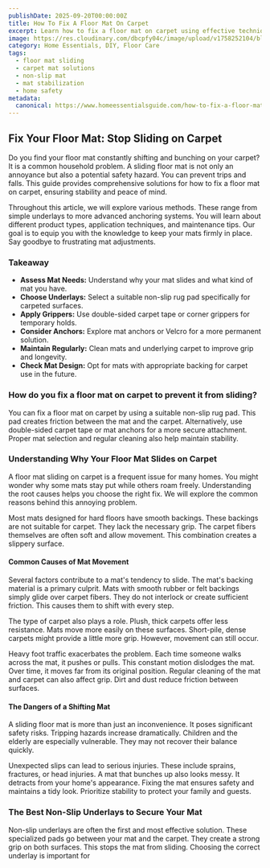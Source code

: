 ```yaml
---
publishDate: 2025-09-20T00:00:00Z
title: How To Fix A Floor Mat On Carpet
excerpt: Learn how to fix a floor mat on carpet using effective techniques like non-slip pads, gripper tape, and mat anchors for safety and stability.
image: https://res.cloudinary.com/dbcpfy04c/image/upload/v1758252104/blog_image_1758252103_nxg3eo.webp
category: Home Essentials, DIY, Floor Care
tags:
  - floor mat sliding
  - carpet mat solutions
  - non-slip mat
  - mat stabilization
  - home safety
metadata:
  canonical: https://www.homeessentialsguide.com/how-to-fix-a-floor-mat-on-carpet
---
```


## Fix Your Floor Mat: Stop Sliding on Carpet

Do you find your floor mat constantly shifting and bunching on your carpet? It is a common household problem. A sliding floor mat is not only an annoyance but also a potential safety hazard. You can prevent trips and falls. This guide provides comprehensive solutions for how to fix a floor mat on carpet, ensuring stability and peace of mind.

Throughout this article, we will explore various methods. These range from simple underlays to more advanced anchoring systems. You will learn about different product types, application techniques, and maintenance tips. Our goal is to equip you with the knowledge to keep your mats firmly in place. Say goodbye to frustrating mat adjustments.

### Takeaway

*   **Assess Mat Needs:** Understand why your mat slides and what kind of mat you have.
*   **Choose Underlays:** Select a suitable non-slip rug pad specifically for carpeted surfaces.
*   **Apply Grippers:** Use double-sided carpet tape or corner grippers for temporary holds.
*   **Consider Anchors:** Explore mat anchors or Velcro for a more permanent solution.
*   **Maintain Regularly:** Clean mats and underlying carpet to improve grip and longevity.
*   **Check Mat Design:** Opt for mats with appropriate backing for carpet use in the future.

### How do you fix a floor mat on carpet to prevent it from sliding?

You can fix a floor mat on carpet by using a suitable non-slip rug pad. This pad creates friction between the mat and the carpet. Alternatively, use double-sided carpet tape or mat anchors for a more secure attachment. Proper mat selection and regular cleaning also help maintain stability.

### Understanding Why Your Floor Mat Slides on Carpet

A floor mat sliding on carpet is a frequent issue for many homes. You might wonder why some mats stay put while others roam freely. Understanding the root causes helps you choose the right fix. We will explore the common reasons behind this annoying problem.

Most mats designed for hard floors have smooth backings. These backings are not suitable for carpet. They lack the necessary grip. The carpet fibers themselves are often soft and allow movement. This combination creates a slippery surface.

#### Common Causes of Mat Movement

Several factors contribute to a mat's tendency to slide. The mat's backing material is a primary culprit. Mats with smooth rubber or felt backings simply glide over carpet fibers. They do not interlock or create sufficient friction. This causes them to shift with every step.

The type of carpet also plays a role. Plush, thick carpets offer less resistance. Mats move more easily on these surfaces. Short-pile, dense carpets might provide a little more grip. However, movement can still occur.

Heavy foot traffic exacerbates the problem. Each time someone walks across the mat, it pushes or pulls. This constant motion dislodges the mat. Over time, it moves far from its original position. Regular cleaning of the mat and carpet can also affect grip. Dirt and dust reduce friction between surfaces.

#### The Dangers of a Shifting Mat

A sliding floor mat is more than just an inconvenience. It poses significant safety risks. Tripping hazards increase dramatically. Children and the elderly are especially vulnerable. They may not recover their balance quickly.

Unexpected slips can lead to serious injuries. These include sprains, fractures, or head injuries. A mat that bunches up also looks messy. It detracts from your home's appearance. Fixing the mat ensures safety and maintains a tidy look. Prioritize stability to protect your family and guests.

### The Best Non-Slip Underlays to Secure Your Mat

Non-slip underlays are often the first and most effective solution. These specialized pads go between your mat and the carpet. They create a strong grip on both surfaces. This stops the mat from sliding. Choosing the correct underlay is important for
